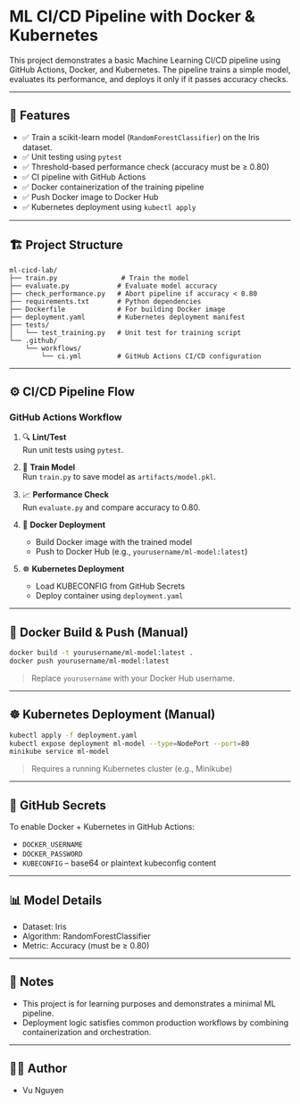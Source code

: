
# ML CI/CD Pipeline with Docker & Kubernetes

This project demonstrates a basic Machine Learning CI/CD pipeline using GitHub Actions, Docker, and Kubernetes. The pipeline trains a simple model, evaluates its performance, and deploys it only if it passes accuracy checks.

---

## 📌 Features

- ✅ Train a scikit-learn model (`RandomForestClassifier`) on the Iris dataset.
- ✅ Unit testing using `pytest`
- ✅ Threshold-based performance check (accuracy must be ≥ 0.80)
- ✅ CI pipeline with GitHub Actions
- ✅ Docker containerization of the training pipeline
- ✅ Push Docker image to Docker Hub
- ✅ Kubernetes deployment using `kubectl apply`

---

## 🏗️ Project Structure

```
ml-cicd-lab/
├── train.py                # Train the model
├── evaluate.py            # Evaluate model accuracy
├── check_performance.py   # Abort pipeline if accuracy < 0.80
├── requirements.txt       # Python dependencies
├── Dockerfile             # For building Docker image
├── deployment.yaml        # Kubernetes deployment manifest
├── tests/
│   └── test_training.py   # Unit test for training script
└── .github/
    └── workflows/
        └── ci.yml         # GitHub Actions CI/CD configuration
```

---

## ⚙️ CI/CD Pipeline Flow

### GitHub Actions Workflow

1. 🔍 **Lint/Test**  
   Run unit tests using `pytest`.

2. 🧠 **Train Model**  
   Run `train.py` to save model as `artifacts/model.pkl`.

3. 📈 **Performance Check**  
   Run `evaluate.py` and compare accuracy to 0.80.

4. 🐳 **Docker Deployment**  
   - Build Docker image with the trained model
   - Push to Docker Hub (e.g., `yourusername/ml-model:latest`)

5. ☸️ **Kubernetes Deployment**  
   - Load KUBECONFIG from GitHub Secrets
   - Deploy container using `deployment.yaml`

---

## 🐳 Docker Build & Push (Manual)

```bash
docker build -t yourusername/ml-model:latest .
docker push yourusername/ml-model:latest
```

> Replace `yourusername` with your Docker Hub username.

---

## ☸️ Kubernetes Deployment (Manual)

```bash
kubectl apply -f deployment.yaml
kubectl expose deployment ml-model --type=NodePort --port=80
minikube service ml-model
```

> Requires a running Kubernetes cluster (e.g., Minikube)

---

## 🔐 GitHub Secrets

To enable Docker + Kubernetes in GitHub Actions:

- `DOCKER_USERNAME`
- `DOCKER_PASSWORD`
- `KUBECONFIG` – base64 or plaintext kubeconfig content

---

## 📊 Model Details

- Dataset: Iris
- Algorithm: RandomForestClassifier
- Metric: Accuracy (must be ≥ 0.80)

---

## 📌 Notes

- This project is for learning purposes and demonstrates a minimal ML pipeline.
- Deployment logic satisfies common production workflows by combining containerization and orchestration.

---

## 👨‍💻 Author

- Vu Nguyen
